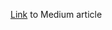 [Link](https://medium.com/@m-lim/fake-news-detection-using-traditional-machine-learning-and-deep-learning-models-739dd07863ab?source=friends_link&sk=d8878825ea1d17fe95aba02d8432491a) to Medium article